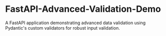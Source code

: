 # FastAPI-Advanced-Validation-Demo
A FastAPI application demonstrating advanced data validation using Pydantic's custom validators for robust input validation.
